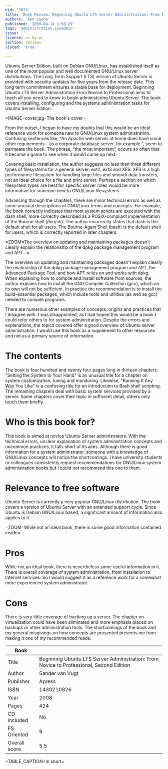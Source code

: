 ```yaml
---
nid: '3073'
title: 'Book Review: Beginning Ubuntu LTS Server Administration: From Novice to  Professional, Second Edition by <i>Sander van Vugt</i>'
authors: 'Ken Leyba'
published: '2009-04-14 1:56:29'
tags: 'administration,sysadmin'
issue: ''
license: cc-by-nc
section: reviews
listed: 'true'

---
```

Ubuntu Server Edition, built on Debian GNU/Linux, has established itself as one of the most popular and well documented GNU/Linux server distributions.  The Long Term Support (LTS) version of Ubuntu Server is provided with security updates for five years from the release date.  This long term commitment ensures a stable base for deployment.  Beginning Ubuntu LTS Server Administration From Novice to Professional aims to teach all you need to know to begin administering Ubuntu Server.  The book covers installing, configuring and the systems administration tasks for Ubuntu Server Edition.

=IMAGE=cover.jpg=The book's cover =

From the outset, I began to have my doubts that this would be an ideal reference work for someone new to GNU/Linux system administration.  Confusing sentences like, “An Apache web server at home does have some other requirements – as a corporate database server, for example.”, seem to permeate the book.  The phrase, “the most important”, occurs so often that it became a game to see when it would come up next.

Covering basic installation, the author suggests no less than three different types of filesystems for a general server: ext2, ext3 and XFS.  XFS is a high performance filesystem for handling large files and smooth data transfers, not an ideal choice for a file and print server.  Perhaps a section on which filesystem types are best for specific server roles would be more informative for someone new to GNU/Linux filesystems.

Advancing through the chapters, there are minor technical errors as well as some unusual descriptions of GNU/Linux terms and concepts. For example, the book correctly indicates that most system scripts are executed with the dash shell; more correctly described as a POSIX-compliant implementation of the Bourne shell (/bin/sh).  The author incorrectly states that dash is the default shell for all users.  The Bourne-Again Shell (bash) is the default shell for users, which is correctly reported in later chapters.

=ZOOM=The overview on updating and maintaining packages doesn't clearly explain the relationship of the dpkg package management program and APT...=

The overview on updating and maintaining packages doesn't explain clearly the relationship of the dpkg package management program and APT, the Advanced Package Tool, and how APT relies on and works with dpkg. When explaining how to compile and install software from sources, the author explains how to install the GNU Compiler Collection (gcc), which on its own will not be sufficient. In practice the recommendation is to install the build-essential packages, which include tools and utilities (as well as gcc) needed to compile programs.

There are numerous other examples of concepts, origins and practices that I disagree with. I was disappointed, as I had hoped this would be a book I could refer others to for system administration.  Despite the errors and explanations, the topics covered offer a good overview of Ubuntu server administration. I would use this book as a supplement to other resources and not as a primary source of information.

# The contents

The book is four hundred and twenty four pages long in thirteen chapters. "Setting the System to Your Hand" is an unusual title for a chapter on system customization, tuning and monitoring. Likewise, "Running It Any Way You Like" is a confusing title for an introduction to Bash shell scripting. The remaining chapters deal with basic system services provided by a server. Some chapters cover their topic in sufficient detail, others only touch them briefly.

# Who is this book for?

This book is aimed at novice Ubuntu Server administrators. With the technical errors, unclear explanation of system administration concepts and uncommon practices, it falls short of its aims.  Although there is good information for a system administrator, someone with a knowledge of GNU/Linux concepts will notice the shortcomings. I have university students or colleagues consistently request recommendations for GNU/Linux system administration books but I could not recommend this one to them.

# Relevance to free software

Ubuntu Server is currently a very popular GNU/Linux distribution. The book covers a version of Ubuntu Server with an extended support cycle. Since Ubuntu is Debian GNU/Linux based, a significant amount of information also applies to it.

=ZOOM=While not an ideal book, there is some good information contained inside=

# Pros

While not an ideal book, there is nevertheless some useful information in it. There is overall coverage of system administration, from installation to Internet services. So I would suggest it as a reference work for a somewhat more experienced system administrator.

# Cons

There is very little coverage of backing up a server.  The chapter on virtualization could have been eliminated and more emphasis placed on backups or other administration tools. The shortcomings of the book and my general misgivings on how concepts are presented prevents me from making it one of my recommended reads.  

Book          |                                                                                          |
--------------|------------------------------------------------------------------------------------------|
Title         | Beginning Ubuntu LTS Server Administration: From Novice to Professional, Second Edition  |
Author        | Sander van Vugt                                                                          |
Publisher     | Apress                                                                                   |
ISBN          | 1430210826                                                                               |
Year          | 2008                                                                                     |
Pages         | 424                                                                                      |
CD included   | No                                                                                       |
FS Oriented   | 9                                                                                        |
Overall score | 5.5                                                                                        |
=TABLE_CAPTION=In short=